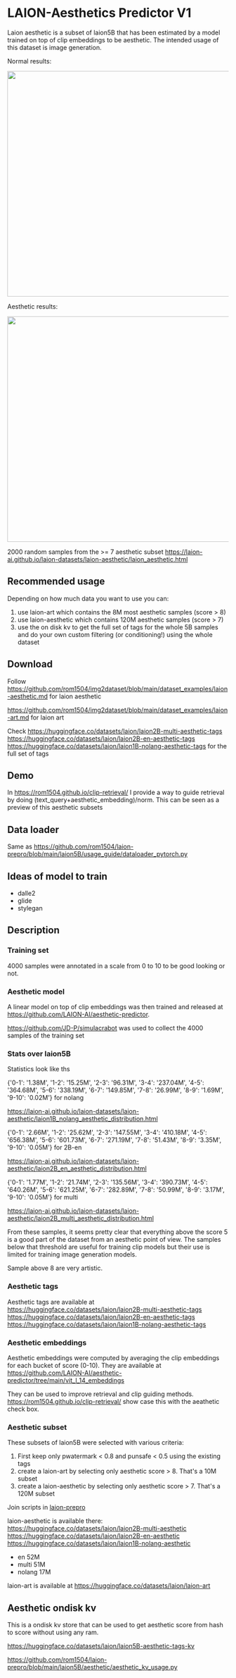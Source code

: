 # LAION-Aesthetics Predictor V1

Laion aesthetic is a subset of laion5B that has been estimated by a model trained on top of clip embeddings to be aesthetic.
The intended usage of this dataset is image generation.

Normal results:

<img src="https://github.com/LAION-AI/aesthetic-predictor/blob/main/cat_normal.png?raw=true" width="512" />

Aesthetic results:

<img src="https://github.com/LAION-AI/aesthetic-predictor/blob/main/cat_aesthetic.png?raw=true" width="512" />

2000 random samples from the >= 7 aesthetic subset https://laion-ai.github.io/laion-datasets/laion-aesthetic/laion_aesthetic.html

## Recommended usage

Depending on how much data you want to use you can:
1. use laion-art which contains the 8M most aesthetic samples (score > 8)
2. use laion-aesthetic which contains 120M aesthetic samples (score > 7)
3. use the on disk kv to get the full set of tags for the whole 5B samples and do your own custom filtering (or conditioning!) using the whole dataset

## Download

Follow https://github.com/rom1504/img2dataset/blob/main/dataset_examples/laion-aesthetic.md for laion aesthetic

https://github.com/rom1504/img2dataset/blob/main/dataset_examples/laion-art.md for laion art

Check https://huggingface.co/datasets/laion/laion2B-multi-aesthetic-tags https://huggingface.co/datasets/laion/laion2B-en-aesthetic-tags https://huggingface.co/datasets/laion/laion1B-nolang-aesthetic-tags for the full set of tags

## Demo

In https://rom1504.github.io/clip-retrieval/ I provide a way to guide retrieval by doing (text_query+aesthetic_embedding)/norm.
This can be seen as a preview of this aesthetic subsets


## Data loader

Same as https://github.com/rom1504/laion-prepro/blob/main/laion5B/usage_guide/dataloader_pytorch.py

## Ideas of model to train

* dalle2
* glide
* stylegan


## Description

### Training set

4000 samples were annotated in a scale from 0 to 10 to be good looking or not.

### Aesthetic model

A linear model on top of clip embeddings was then trained and released at https://github.com/LAION-AI/aesthetic-predictor.

https://github.com/JD-P/simulacrabot was used to collect the 4000 samples of the training set

### Stats over laion5B

Statistics look like ths

{'0-1': '1.38M', '1-2': '15.25M', '2-3': '96.31M', '3-4': '237.04M', '4-5': '364.68M', '5-6': '338.19M', '6-7': '149.85M', '7-8': '26.99M', '8-9': '1.69M', '9-10': '0.02M'}
for nolang

https://laion-ai.github.io/laion-datasets/laion-aesthetic/laion1B_nolang_aesthetic_distribution.html

{'0-1': '2.66M', '1-2': '25.62M', '2-3': '147.55M', '3-4': '410.18M', '4-5': '656.38M', '5-6': '601.73M', '6-7': '271.19M', '7-8': '51.43M', '8-9': '3.35M', '9-10': '0.05M'}
for 2B-en

https://laion-ai.github.io/laion-datasets/laion-aesthetic/laion2B_en_aesthetic_distribution.html

{'0-1': '1.77M', '1-2': '21.74M', '2-3': '135.56M', '3-4': '390.73M', '4-5': '640.26M', '5-6': '621.25M', '6-7': '282.89M', '7-8': '50.99M', '8-9': '3.17M', '9-10': '0.05M'}
for multi

https://laion-ai.github.io/laion-datasets/laion-aesthetic/laion2B_multi_aesthetic_distribution.html

From these samples, it seems pretty clear that everything above the score 5 is a good part of the dataset from an aesthetic point of view.
The samples below that threshold are useful for training clip models but their use is limited for training image generation models.

Sample above 8 are very artistic.

### Aesthetic tags

Aesthetic tags are available at  https://huggingface.co/datasets/laion/laion2B-multi-aesthetic-tags https://huggingface.co/datasets/laion/laion2B-en-aesthetic-tags https://huggingface.co/datasets/laion/laion1B-nolang-aesthetic-tags

### Aesthetic embeddings

Aesthetic embeddings were computed by averaging the clip embeddings for each bucket of score (0-10).
They are available at https://github.com/LAION-AI/aesthetic-predictor/tree/main/vit_l_14_embeddings

They can be used to improve retrieval and clip guiding methods. https://rom1504.github.io/clip-retrieval/ show case this with the aeathetic check box.

### Aesthetic subset

These subsets of laion5B were selected with various criteria:
1. First keep only pwatermark < 0.8 and punsafe < 0.5 using the existing tags
2. create a laion-art by selecting only aesthetic score > 8. That's a 10M subset
3. create a laion-aesthetic by selecting only aesthetic score > 7. That's a 120M subset

Join scripts in [laion-prepro](https://github.com/rom1504/laion-prepro/tree/main/laion5B/aesthetic)

laion-aesthetic is available there: 
https://huggingface.co/datasets/laion/laion2B-multi-aesthetic https://huggingface.co/datasets/laion/laion2B-en-aesthetic https://huggingface.co/datasets/laion/laion1B-nolang-aesthetic

* en 52M
* multi 51M
* nolang 17M

laion-art is available at https://huggingface.co/datasets/laion/laion-art

## Aesthetic ondisk kv

This is a ondisk kv store that can be used to get aesthetic score from hash to score without using any ram.

https://huggingface.co/datasets/laion/laion5B-aesthetic-tags-kv

https://github.com/rom1504/laion-prepro/blob/main/laion5B/aesthetic/aesthetic_kv_usage.py



